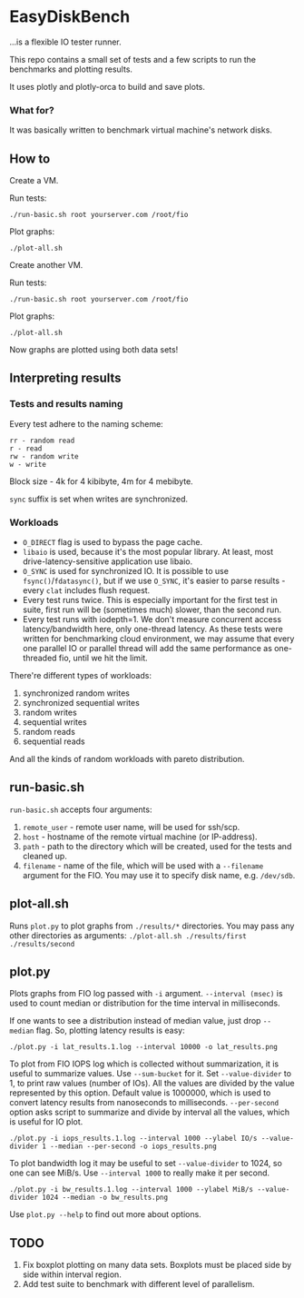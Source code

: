# EasyDiskBench
...is a flexible IO tester runner.

This repo contains a small set of tests and a few scripts to run the benchmarks and plotting results.

It uses plotly and plotly-orca to build and save plots.

### What for?
It was basically written to benchmark virtual machine's network disks.

## How to

Create a VM.

Run tests:

`./run-basic.sh root yourserver.com /root/fio`

Plot graphs:

`./plot-all.sh`

Create another VM.

Run tests:

`./run-basic.sh root yourserver.com /root/fio`

Plot graphs:

`./plot-all.sh`

Now graphs are plotted using both data sets!

## Interpreting results

### Tests and results naming

Every test adhere to the naming scheme:
```
rr - random read
r - read
rw - random write
w - write
```
Block size - 4k for 4 kibibyte, 4m for 4 mebibyte.

`sync` suffix is set when writes are synchronized.

### Workloads

* `O_DIRECT` flag is used to bypass the page cache.
* `libaio` is used, because it's the most popular library. At least, most drive-latency-sensitive application use libaio.
* `O_SYNC` is used for synchronized IO. It is possible to use `fsync()`/`fdatasync()`, but if we use `O_SYNC`, it's easier to parse results - every `clat` includes flush request.
* Every test runs twice. This is especially important for the first test in suite, first run will be (sometimes much) slower, than the second run.
* Every test runs with iodepth=1. We don't measure concurrent access latency/bandwidth here, only one-thread latency. As these tests were written for benchmarking cloud environment, we may assume that every one parallel IO or parallel thread will add the same performance as one-threaded fio, until we hit the limit.

There're different types of workloads:
1. synchronized random writes
2. synchronized sequential writes
3. random writes
4. sequential writes
5. random reads
6. sequential reads

And all the kinds of random workloads with pareto distribution.

## run-basic.sh

`run-basic.sh` accepts four arguments:
1. `remote_user` - remote user name, will be used for ssh/scp.
2. `host` - hostname of the remote virtual machine (or IP-address).
3. `path` - path to the directory which will be created, used for the tests and cleaned up.
4. `filename` - name of the file, which will be used with a `--filename` argument for the FIO. You may use it to specify disk name, e.g. `/dev/sdb`.

## plot-all.sh

Runs `plot.py` to plot graphs from `./results/*` directories. You may pass any other directories as arguments:
`./plot-all.sh ./results/first ./results/second`

## plot.py

Plots graphs from FIO log passed with `-i` argument. `--interval (msec)` is used to count median or distribution for the time interval in milliseconds.

If one wants to see a distribution instead of median value, just drop `--median` flag. So, plotting latency results is easy:
```
./plot.py -i lat_results.1.log --interval 10000 -o lat_results.png
```

To plot from FIO IOPS log which is collected without summarization, it is useful to summarize values. Use `--sum-bucket` for it. Set `--value-divider` to 1, to print raw values (number of IOs). All the values are divided by the value represented by this option. Default value is 1000000, which is used to convert latency results from nanoseconds to milliseconds. `--per-second` option asks script to summarize and divide by interval all the values, which is useful for IO plot.
```
./plot.py -i iops_results.1.log --interval 1000 --ylabel IO/s --value-divider 1 --median --per-second -o iops_results.png
```

To plot bandwidth log it may be useful to set `--value-divider` to 1024, so one can see MiB/s. Use `--interval 1000` to really make it per second.
```
./plot.py -i bw_results.1.log --interval 1000 --ylabel MiB/s --value-divider 1024 --median -o bw_results.png
```

Use `plot.py --help` to find out more about options.

## TODO
1. Fix boxplot plotting on many data sets. Boxplots must be placed side by side within interval region.
2. Add test suite to benchmark with different level of parallelism.
